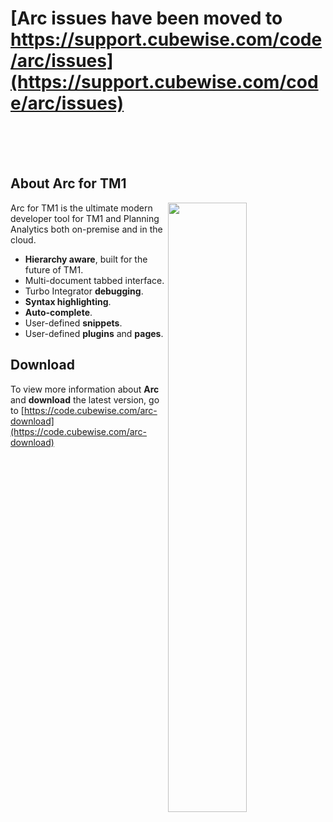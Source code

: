 # [Arc issues have been moved to https://support.cubewise.com/code/arc/issues](https://support.cubewise.com/code/arc/issues)

<br/>
<br/>
<br/>

## About Arc for TM1
<img align="right" width="50%" src="https://static1.squarespace.com/static/5268c662e4b0269256614e9a/t/5ab047476d2a73ff3a99a5fc/1521502030061/arc-logo.png?format=1000w" />

Arc for TM1 is the ultimate modern developer tool for TM1 and Planning Analytics both on-premise and in the cloud. 
  
* **Hierarchy aware**, built for the future of TM1.
* Multi-document tabbed interface.
* Turbo Integrator **debugging**.
* **Syntax highlighting**.
* **Auto-complete**.
* User-defined **snippets**.
* User-defined **plugins** and **pages**.

## Download
To view more information about **Arc** and **download** the latest version, go to [https://code.cubewise.com/arc-download](https://code.cubewise.com/arc-download)
    


